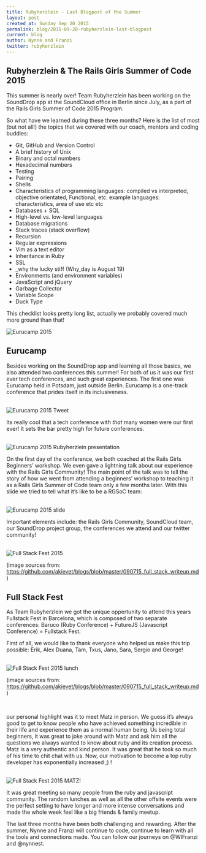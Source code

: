 ```yaml
---
title: Rubyherzlein - Last Blogpost of the Summer
layout: post
created_at: Sunday Sep 20 2015
permalink: blog/2015-09-20-rubyherzlein-last-blogpost
current: blog
author: Nynne and Franzi
twitter: rubyherzlein
---
```


Rubyherzlein & The Rails Girls Summer of Code 2015
---------------------------

This summer is nearly over! Team Rubyherzlein has been working on the SoundDrop app at the SoundCloud office in Berlin since July, as a part of the Rails Girls Summer of Code 2015 Program.

So what have we learned during these three months? Here is the list of most (but not all!) the topics that we covered with our coach, mentors and coding buddies:

* Git, GitHub and Version Control
* A brief history of Unix
* Binary and octal numbers
* Hexadecimal numbers
* Testing
* Pairing
* Shells
* Characteristics of programming languages: compiled vs interpreted, objective orientated, Functional, etc. example languages: characteristics, area of use etc etc
* Databases + SQL
* High-level vs. low-level languages
* Database migrations
* Stack traces (stack overflow)
* Recursion
* Regular expressions
* Vim as a text editor
* Inheritance in Ruby
* SSL
* _why the lucky stiff (Why_day is August 19)
* Environments (and environment variables)
* JavaScript and jQuery
* Garbage Collector
* Variable Scope
* Duck Type

This checklist looks pretty long list, actually we probably covered much more ground than that! 
<br>

<img src="/img/blog/2015/rubyherzlein-eurucamp-lecture_room.jpg" alt="Eurucamp 2015">


Eurucamp
---------------------------

Besides working on the SoundDrop app and learning all those basics, we also attended two conferences this summer! For both of us it was our first ever tech conferences, and such great experiences. The first one was Eurucamp held in Potsdam, just outside Berlin. Eurucamp is a one-track conference that prides itself in its inclusiveness. 

<br>

<img src="/img/blog/2015/rubyherzlein-eurucamp-tweet.jpg" alt="Eurucamp 2015 Tweet">

<br>

Its really cool that a tech conference with *that* many women were our first ever! It sets the bar pretty high for future conferences.

<br>

<img src="/img/blog/2015/rubyherzlein-eurucamp-presentation.jpg" alt="Eurucamp 2015 Rubyherzlein presentation">

<br>

On the first day of the conference, we both coached at the Rails Girls Beginners’ workshop. We even gave a lightning talk about our experience with the Rails Girls Community! The main point of the talk was to tell the story of how we went from attending a beginners’ workshop to teaching it as a Rails Girls Summer of Code team only a few months later. With this slide we tried to tell what it’s like to be a RGSoC team:

<br>

<img src="/img/blog/2015/rubyherzlein-eurucamp-slide.jpg" alt="Eurucamp 2015 slide">

<br>

Important elements include: the Rails Girls Community, SoundCloud team, our SoundDrop project group, the conferences we attend and our twitter community!

<br>

<img src="/img/blog/2015/rubyherzlein-fullstack-fest.jpeg" alt="Full Stack Fest 2015">

(image sources from: https://github.com/akievet/blogs/blob/master/090715_full_stack_writeup.md)
<br>

Full Stack Fest
---------------------------



As Team Rubyherzlein we got the unique oppertunity to attend this years Fullstack Fest in Barcelona, which is composed of two separate conferences: 
Baruco (Ruby Conference) + FutureJS (Javascript Conference) = Fullstack Fest.

First of all, we would like to thank everyone who helped us make this trip possible:
Erik, Alex Duana, Tam, Txus, Jano, Sara, Sergio and George!

<br>

<img src="/img/blog/2015/rubyherzlein-fullstack-lunch.jpeg" alt="Full Stack Fest 2015 lunch">

(image sources from: https://github.com/akievet/blogs/blob/master/090715_full_stack_writeup.md)

<br>

our personal highlight was it to meet Matz in person. We guess it’s always good to get to know people who have achieved something incredible in their life and experience them as a normal human being. Us being total beginners, it was great to joke around with Matz and ask him all the questions we always wanted to know about ruby and its creation process. Matz is a very authentic and kind person. It was great that he took so much of his time to chit chat with us. Now, our motivation to become a top ruby developer has exponentially increased ;) !

<br>

<img src="/img/blog/2015/rubyherzlein-meet-matz.jpg" alt="Full Stack Fest 2015 MATZ!">

<br>


It was great meeting so many people from the ruby and javascript community. The random lunches as well as all the other offsite events were the perfect setting to have longer and more intense conversations and made the whole week feel like a big friends & family meetup.


The last three months have been both challenging and rewarding. After the summer, Nynne and Franzi will continue to code, continue to learn with all the tools and connections made. You can follow our journeys on @WlFranzi and @nynnest.
